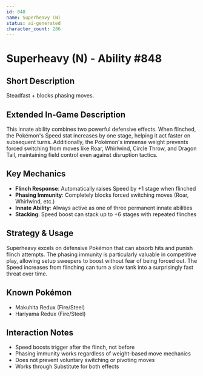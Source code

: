 ```yaml
---
id: 848
name: Superheavy (N)
status: ai-generated
character_count: 286
---
```


# Superheavy (N) - Ability #848

## Short Description
Steadfast + blocks phasing moves.

## Extended In-Game Description
This innate ability combines two powerful defensive effects. When flinched, the Pokémon's Speed stat increases by one stage, helping it act faster on subsequent turns. Additionally, the Pokémon's immense weight prevents forced switching from moves like Roar, Whirlwind, Circle Throw, and Dragon Tail, maintaining field control even against disruption tactics.

## Key Mechanics
- **Flinch Response**: Automatically raises Speed by +1 stage when flinched
- **Phasing Immunity**: Completely blocks forced switching moves (Roar, Whirlwind, etc.)
- **Innate Ability**: Always active as one of three permanent innate abilities
- **Stacking**: Speed boost can stack up to +6 stages with repeated flinches

## Strategy & Usage
Superheavy excels on defensive Pokémon that can absorb hits and punish flinch attempts. The phasing immunity is particularly valuable in competitive play, allowing setup sweepers to boost without fear of being forced out. The Speed increases from flinching can turn a slow tank into a surprisingly fast threat over time.

## Known Pokémon
- Makuhita Redux (Fire/Steel)
- Hariyama Redux (Fire/Steel)

## Interaction Notes
- Speed boosts trigger after the flinch, not before
- Phasing immunity works regardless of weight-based move mechanics
- Does not prevent voluntary switching or pivoting moves
- Works through Substitute for both effects
